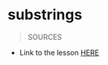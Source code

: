 # substrings


> SOURCES
- Link to the lesson [HERE](https://www.theodinproject.com/lessons/ruby-sub-strings)
